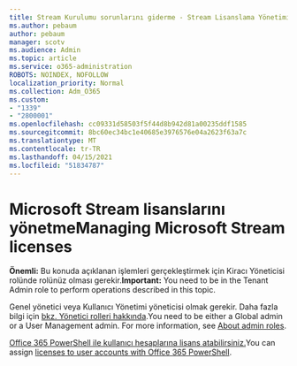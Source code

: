 ```yaml
---
title: Stream Kurulumu sorunlarını giderme - Stream Lisanslama Yönetimi
ms.author: pebaum
author: pebaum
manager: scotv
ms.audience: Admin
ms.topic: article
ms.service: o365-administration
ROBOTS: NOINDEX, NOFOLLOW
localization_priority: Normal
ms.collection: Adm_O365
ms.custom:
- "1339"
- "2800001"
ms.openlocfilehash: cc09331d58503f5f44d8b942d81a00235ddf1585
ms.sourcegitcommit: 8bc60ec34bc1e40685e3976576e04a2623f63a7c
ms.translationtype: MT
ms.contentlocale: tr-TR
ms.lasthandoff: 04/15/2021
ms.locfileid: "51834787"
---
```

# <a name="managing-microsoft-stream-licenses"></a><span data-ttu-id="11ec5-102">Microsoft Stream lisanslarını yönetme</span><span class="sxs-lookup"><span data-stu-id="11ec5-102">Managing Microsoft Stream licenses</span></span>

<span data-ttu-id="11ec5-103">**Önemli:** Bu konuda açıklanan işlemleri gerçekleştirmek için Kiracı Yöneticisi rolünde rolünüz olması gerekir.</span><span class="sxs-lookup"><span data-stu-id="11ec5-103">**Important:** You need to be in the Tenant Admin role to perform operations described in this topic.</span></span>

<span data-ttu-id="11ec5-104">Genel yönetici veya Kullanıcı Yönetimi yöneticisi olmak gerekir. Daha fazla bilgi için [bkz. Yönetici rolleri hakkında](https://docs.microsoft.com/microsoft-365/admin/add-users/about-admin-roles).</span><span class="sxs-lookup"><span data-stu-id="11ec5-104">You need to be either a Global admin or a User Management admin. For more information, see [About admin roles](https://docs.microsoft.com/microsoft-365/admin/add-users/about-admin-roles).</span></span>

<span data-ttu-id="11ec5-105">[Office 365 PowerShell ile kullanıcı hesaplarına lisans atabilirsiniz.](https://go.microsoft.com/fwlink/p/?linkid=850410)</span><span class="sxs-lookup"><span data-stu-id="11ec5-105">You can assign [licenses to user accounts with Office 365 PowerShell](https://go.microsoft.com/fwlink/p/?linkid=850410).</span></span>
